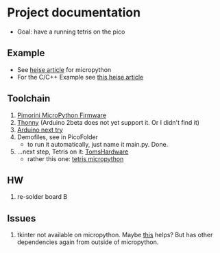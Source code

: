 # Project documentation

* Goal: have a running tetris on the pico

## Example

* See [heise article](https://www.heise.de/tests/Ausprobiert-Pimoroni-Picodisplay-fuer-Raspi-Pico-5055596.html?seite=all&hg=1&hgi=8&hgf=false) for micropython
* For the C/C++ Example see [this heise article](https://www.heise.de/developer/artikel/Raspberry-Pi-Pico-und-C-C-eine-gute-Kombination-5991042.html)

## Toolchain

1. [Pimorini MicroPython Firmware](https://github.com/pimoroni/pimoroni-pico/releases)
1. [Thonny](https://thonny.org/) (Arduino 2beta does not yet support it. Or I didn't find it)
1. [Arduino next try](https://www.heise.de/tests/Raspberry-Pico-mit-der-Arduino-IDE-programmieren-6001575.html?hg=1&hgi=0&hgf=false)
1. Demofiles, see in PicoFolder
   * to run it automatically, just name it main.py. Done.
1. ...next step, Tetris on it: [TomsHardware](https://www.tomshardware.com/news/pico-tetris-display-pack-demo)
   * rather this one: [tetris micropython](https://github.com/nahog/pico-tetris)

## HW

1. re-solder board B

## Issues

1. tkinter not available on micropython. Maybe [this](https://github.com/MatthiasLienhard/micropython_mqtt_controller) helps? But has other dependencies again from outside of micropython.
